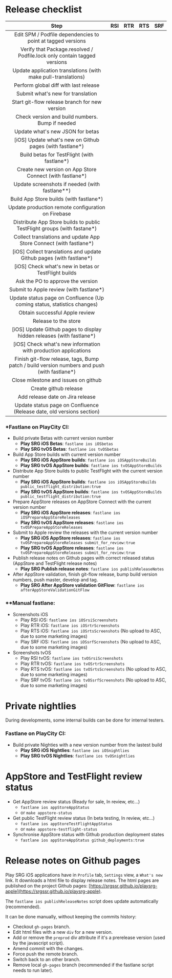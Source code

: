 # Release checklist

| Step | RSI | RTR | RTS | SRF |
|:--:|:--:|:--:|:--:|:--:|
| Edit SPM / Podfile dependencies to point at tagged versions |||||
| Verify that Package.resolved / Podfile.lock only contain tagged versions |||||
| Update application translations (with make pull-translations) |||||
| Perform global diff with last release |||||
| Submit what's new for translation |||||
| Start git-flow release branch for new version |||||
| Check version and build numbers. Bump if needed |||||
| Update what's new JSON for betas |||||
| [iOS] Update what's new on Github pages (with fastlane\*) |||||
| Build betas for TestFlight (with fastlane\*) |||||
| Create new version on App Store Connect (with fastlane\*) |||||
| Update screenshots if needed (with fastlane\*\*) |||||
| Build App Store builds (with fastlane\*) |||||
| Update production remote configuration on Firebase |||||
| Distribute App Store builds to public TestFlight groups (with fastane\*) |||||
| Collect translations and update App Store Connect (with fastlane\*) |||||
| [iOS] Collect translations and update Github pages (with fastlane\*) |||||
| [iOS] Check what's new in betas or TestFlight builds |||||
| Ask the PO to approve the version |||||
| Submit to Apple review (with fastlane\*) |||||
| Update status page on Confluence (Up coming status, statistics changes) |||||
| Obtain successful Apple review |||||
| Release to the store |||||
| [iOS] Update Github pages to display hidden releases (with fastlane\*) |||||
| [iOS] Check what's new information with production applications |||||
| Finish git-flow release, tags, Bump patch / build version numbers and push (with fastlane\*) |||||
| Close milestone and issues on github |||||
| Create github release |||||
| Add release date on Jira release |||||
| Update status page on Confluence (Release date, old versions section) |||||

### \*Fastlane on PlayCity CI:

- Build private Betas with current version number
	- **Play SRG iOS Betas**: `fastlane ios iOSbetas`
	- **Play SRG tvOS Betas**: `fastlane ios tvOSbetas`
- Build App Store builds with current version number
	- **Play SRG iOS AppStore builds**: `fastlane ios iOSAppStoreBuilds`
	- **Play SRG tvOS AppStore builds**: `fastlane ios tvOSAppStoreBuilds`
- Distribute App Store builds to public TestFlight with the current version number
	- **Play SRG iOS AppStore builds**: `fastlane ios iOSAppStoreBuilds public_testflight_distribution:true`
	- **Play SRG tvOS AppStore builds**: `fastlane ios tvOSAppStoreBuilds public_testflight_distribution:true`
- Prepare AppStore releases on AppStore Connect with the current version number
	- **Play SRG iOS AppStore releases**: `fastlane ios iOSPrepareAppStoreReleases`
	- **Play SRG tvOS AppStore releases**: `fastlane ios tvOSPrepareAppStoreReleases`
- Submit to Apple review the releases with the current version number
	- **Play SRG iOS AppStore releases**: `fastlane ios tvOSPrepareAppStoreReleases submit_for_review:true`
	- **Play SRG tvOS AppStore releases**:  `fastlane ios tvOSPrepareAppStoreReleases submit_for_review:true`
- Publish release notes on Github pages with correct released status (AppStore and TestFlight release notes)
 	- **Play SRG Publish release notes**: `fastlane ios publishReleaseNotes`
- After AppStore validation, finish git-flow release, bump build version numbers, push master, develop and tag.
 	- **Play SRG After AppStore validation GitFlow**: `fastlane ios afterAppStoreValidationGitFlow`

### \*\*Manual fastlane:

- Screenshots iOS
	- Play RSI iOS: `fastlane ios iOSrsiScreenshots`
	- Play RTR iOS: `fastlane ios iOSrtrScreenshots`
	- Play RTS iOS: `fastlane ios iOSrtsScreenshots` (No upload to ASC, due to some marketing images)
	- Play SRF iOS: `fastlane ios iOSsrfScreenshots` (No upload to ASC, due to some marketing images)
- Screenshots tvOS
	- Play RSI tvOS: `fastlane ios tvOSrsiScreenshots`
	- Play RTR tvOS: `fastlane ios tvOSrtrScreenshots`
	- Play RTS tvOS: `fastlane ios tvOSrtsScreenshots` (No upload to ASC, due to some marketing images)
	- Play SRF tvOS: `fastlane ios tvOSsrfScreenshots` (No upload to ASC, due to some marketing images)

# Private nightlies

During developments, some internal builds can be done for internal testers.

### Fastlane on PlayCity CI:

- Build private Nighties with a new version number from the lastest build
	- **Play SRG iOS Nightlies**: `fastlane ios iOSnightlies`
	- **Play SRG tvOS Nightlies**: `fastlane ios tvOSnightlies`

# AppStore and TestFlight review status

- Get AppStore review status (Ready for sale, In review, etc…)
	- `fastlane ios appStoreAppStatus`
	- or `make appstore-status`
- Get public TestFlight review status (In beta testing, In review, etc…)
	- `fastlane ios appStoreTestFlightAppStatus`
	- or `make appstore-testflight-status`
- Synchronise AppStore status with Github production deployment states
	- `fastlane ios appStoreAppStatus github_deployments:true`


# Release notes on Github pages

Play SRG iOS applications have in `Profile` tab, `Settings` view, a `What's new` link.
It downloads a html file to display release notes. The html pages are published on the project Github pages: [https://srgssr.github.io/playsrg-apple](https://srgssr.github.io/playsrg-apple).

The `fastlane ios publishReleaseNotes` script does update automatically (recommended).

It can be done manually, without keeping the commits history:

- Checkout `gh-pages` branch.
- Edit html files with a new `div` for a new version.
- Add or remove the `preprod` div attribute if it's a prerelease version (used by the javascript script).
- Amend commit with the changes.
- Force push the remote branch.
- Switch back to an other branch.
- Remove local `gh-pages` branch (recommended if the fastlane script needs to run later).
